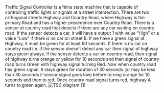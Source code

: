 Traffic Signal Controller is a finite state machine that is capable of controlling traffic lights or signals at a street intersection. There are two orthogonal streets Highway and Country Road, where Highway is the primary Road and has a higher precedence over Country Road. There is a sensor at country road that detects if there are any car waiting on country road. If the sensor detects a car, it will have a output 1 with value “High” or a value “Low” if there is no car on street B. If we have a green signal at Highway, it must be green for at least 60 seconds. If there is no car on country road i.e. if the sensor doesn’t detect any car then signal of highway stays green always. If the sensor detects a car on country road, then signal of highway turns orange or yellow for 10 seconds and then signal of country road turns Green with highway signal turning Red. Now when country road has green signal, it stays green for duration of 30 seconds (or may be less than 30 seconds if sensor signal goes low) before turning orange for 10 seconds and then to red. Once country road signal turns red, highway A turns to green again.
                                                                        ![TSC diagram (1)](https://github.com/KeshavBaldeva/Traffic-Signal-Controller/assets/152970391/11322cf4-c44a-478c-808b-e8d7f6aed433)
